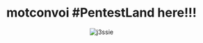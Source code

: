 
<h1 align="center"> motconvoi #PentestLand here!!!</h1>
<p align="center"> <img src="https://github-readme-stats.vercel.app/api?username=motconvoi&show_icons=true" alt="j3ssie" /> </p>
